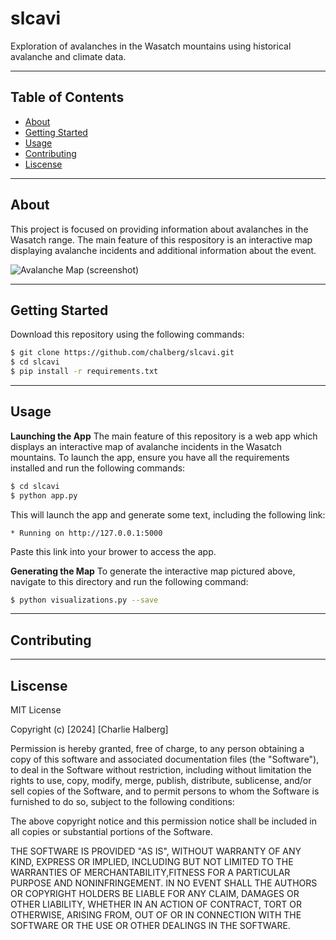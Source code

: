# slcavi

Exploration of avalanches in the Wasatch mountains using historical avalanche and climate data.

---
## Table of Contents

- [About](#about)
- [Getting Started](#getting-started)
- [Usage](#usage)
- [Contributing](#contributing)
- [Liscense](#liscense)

---
## About <a name="about"></a>

This project is focused on providing information about avalanches in the Wasatch range. The main feature of this respository is an interactive map displaying avalanche incidents and additional information about the event.

![Avalanche Map (screenshot)](assets/maps/avi_map.png)

---
## Getting Started <a name="getting-started"></a>

Download this repository using the following commands:
```bash
$ git clone https://github.com/chalberg/slcavi.git
$ cd slcavi
$ pip install -r requirements.txt
```
---
## Usage <a name="usage"></a>

**Launching the App**
The main feature of this repository is a web app which displays an interactive map of avalanche incidents in the Wasatch mountains. To launch the app, ensure you have all the requirements installed and run the following commands:
```bash
$ cd slcavi
$ python app.py
```
This will launch the app and generate some text, including the following link:
```
* Running on http://127.0.0.1:5000
```
Paste this link into your brower to access the app.

**Generating the Map**
To generate the interactive map pictured above, navigate to this directory and run the following command:
```bash
$ python visualizations.py --save
```
---
## Contributing <a name="contributing"></a>


---
## Liscense <a name="liscense"></a>

MIT License

Copyright (c) [2024] [Charlie Halberg]

Permission is hereby granted, free of charge, to any person obtaining a copy of this software and associated documentation files (the "Software"), to deal in the Software without restriction, including without limitation the rights to use, copy, modify, merge, publish, distribute, sublicense, and/or sell copies of the Software, and to permit persons to whom the Software is furnished to do so, subject to the following conditions:

The above copyright notice and this permission notice shall be included in all copies or substantial portions of the Software.

THE SOFTWARE IS PROVIDED "AS IS", WITHOUT WARRANTY OF ANY KIND, EXPRESS OR IMPLIED, INCLUDING BUT NOT LIMITED TO THE WARRANTIES OF MERCHANTABILITY,FITNESS FOR A PARTICULAR PURPOSE AND NONINFRINGEMENT. IN NO EVENT SHALL THE AUTHORS OR COPYRIGHT HOLDERS BE LIABLE FOR ANY CLAIM, DAMAGES OR OTHER LIABILITY, WHETHER IN AN ACTION OF CONTRACT, TORT OR OTHERWISE, ARISING FROM, OUT OF OR IN CONNECTION WITH THE SOFTWARE OR THE USE OR OTHER DEALINGS IN THE
SOFTWARE.